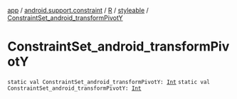 [app](../../../index.md) / [android.support.constraint](../../index.md) / [R](../index.md) / [styleable](index.md) / [ConstraintSet_android_transformPivotY](./-constraint-set_android_transform-pivot-y.md)

# ConstraintSet_android_transformPivotY

`static val ConstraintSet_android_transformPivotY: `[`Int`](https://kotlinlang.org/api/latest/jvm/stdlib/kotlin/-int/index.html)
`static val ConstraintSet_android_transformPivotY: `[`Int`](https://kotlinlang.org/api/latest/jvm/stdlib/kotlin/-int/index.html)